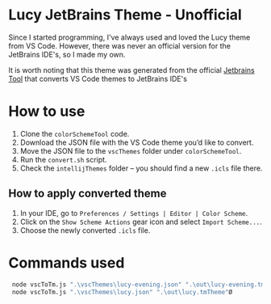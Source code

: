 # Lucy JetBrains Theme - Unofficial

Since I started programming, I've always used and loved the Lucy theme from VS Code. However, there was never an
official version for the JetBrains IDE's, so I made my own.

It is worth noting that this theme was generated from the
official [Jetbrains Tool](https://github.com/JetBrains/colorSchemeTool) that converts VS Code themes to JetBrains IDE's

# How to use

1. Clone the `colorSchemeTool` code.
2. Download the JSON file with the VS Code theme you’d like to convert.
3. Move the JSON file to the `vscThemes` folder under `colorSchemeTool`.
4. Run the `convert.sh` script.
5. Check the `intellijThemes` folder – you should find a new `.icls` file there.

## How to apply converted theme

1. In your IDE, go to `Preferences / Settings | Editor | Color Scheme`.
2. Click on the `Show Scheme Actions` gear icon and select `Import Scheme...`.
3. Choose the newly converted `.icls` file.

# Commands used

```bash
 node vscToTm.js ".\vscThemes\lucy-evening.json" ".\out\lucy-evening.tmTheme"
 node vscToTm.js ".\vscThemes\lucy.json" ".\out\lucy.tmTheme"Ø
```
